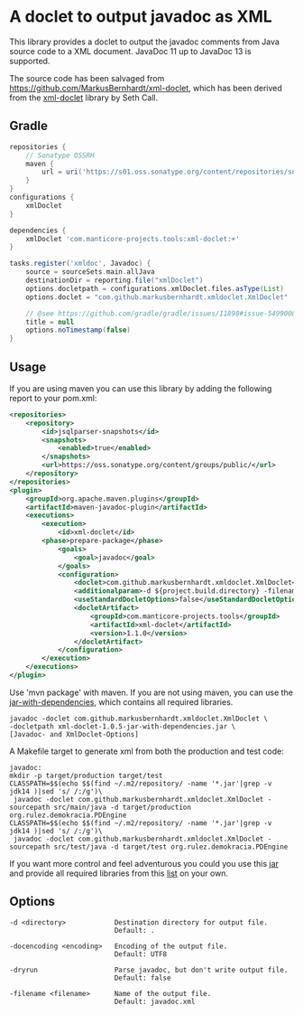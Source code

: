 A doclet to output javadoc as XML
=================================

This library provides a doclet to output the javadoc comments from Java source code to a XML document.
JavaDoc 11 up to JavaDoc 13 is supported.

The source code has been salvaged from https://github.com/MarkusBernhardt/xml-doclet, which has been derived from the [xml-doclet](http://code.google.com/p/xml-doclet) library by Seth Call.

Gradle
------

```gradle
repositories {
    // Sonatype OSSRH
    maven {
        url = uri('https://s01.oss.sonatype.org/content/repositories/snapshots/')
    }
}
configurations {
    xmlDoclet
}

dependencies {
    xmlDoclet 'com.manticore-projects.tools:xml-doclet:+'
}

tasks.register('xmldoc', Javadoc) {
    source = sourceSets.main.allJava
    destinationDir = reporting.file("xmlDoclet")
    options.docletpath = configurations.xmlDoclet.files.asType(List)
    options.doclet = "com.github.markusbernhardt.xmldoclet.XmlDoclet"

    // @see https://github.com/gradle/gradle/issues/11898#issue-549900869
    title = null
    options.noTimestamp(false)
}
```

Usage
-----

If you are using maven you can use this library by adding the following report to your pom.xml:

```xml
<repositories>
    <repository>
        <id>jsqlparser-snapshots</id>
        <snapshots>
            <enabled>true</enabled>
        </snapshots>
        <url>https://oss.sonatype.org/content/groups/public/</url>
    </repository>
</repositories>
<plugin>
    <groupId>org.apache.maven.plugins</groupId>
    <artifactId>maven-javadoc-plugin</artifactId>
    <executions>
        <execution>
            <id>xml-doclet</id>
        <phase>prepare-package</phase>
            <goals>
                <goal>javadoc</goal>
            </goals>
            <configuration>
                <doclet>com.github.markusbernhardt.xmldoclet.XmlDoclet</doclet>
                <additionalparam>-d ${project.build.directory} -filename ${project.artifactId}-${project.version}-javadoc.xml</additionalparam>
                <useStandardDocletOptions>false</useStandardDocletOptions>
                <docletArtifact>
                    <groupId>com.manticore-projects.tools</groupId>
                    <artifactId>xml-doclet</artifactId>
                    <version>1.1.0</version>
                </docletArtifact>
            </configuration>
        </execution>
    </executions>
</plugin>
```

Use 'mvn package' with maven.
If you are not using maven, you can use the [jar-with-dependencies](http://search.maven.org/remotecontent?filepath=com/github/markusbernhardt/xml-doclet/1.0.5/xml-doclet-1.0.5-jar-with-dependencies.jar), which contains all required libraries.

    javadoc -doclet com.github.markusbernhardt.xmldoclet.XmlDoclet \
    -docletpath xml-doclet-1.0.5-jar-with-dependencies.jar \
    [Javadoc- and XmlDoclet-Options]

A Makefile target to generate xml from both the production and test code:


    javadoc:
    mkdir -p target/production target/test
    CLASSPATH=$$(echo $$(find ~/.m2/repository/ -name '*.jar'|grep -v jdk14 )|sed 's/ /:/g')\
     javadoc -doclet com.github.markusbernhardt.xmldoclet.XmlDoclet -sourcepath src/main/java -d target/production org.rulez.demokracia.PDEngine
    CLASSPATH=$$(echo $$(find ~/.m2/repository/ -name '*.jar'|grep -v jdk14 )|sed 's/ /:/g')\
     javadoc -doclet com.github.markusbernhardt.xmldoclet.XmlDoclet -sourcepath src/test/java -d target/test org.rulez.demokracia.PDEngine

If you want more control and feel adventurous you could you use this [jar](http://search.maven.org/remotecontent?filepath=com/github/markusbernhardt/xml-doclet/1.0.5/xml-doclet-1.0.5.jar) and provide all required libraries from this [list](DEPENDENCIES.md) on your own.

Options
-------

    -d <directory>            Destination directory for output file.
                              Default: .

    -docencoding <encoding>   Encoding of the output file.
                              Default: UTF8

    -dryrun                   Parse javadoc, but don't write output file.
                              Default: false

    -filename <filename>      Name of the output file.
                              Default: javadoc.xml
